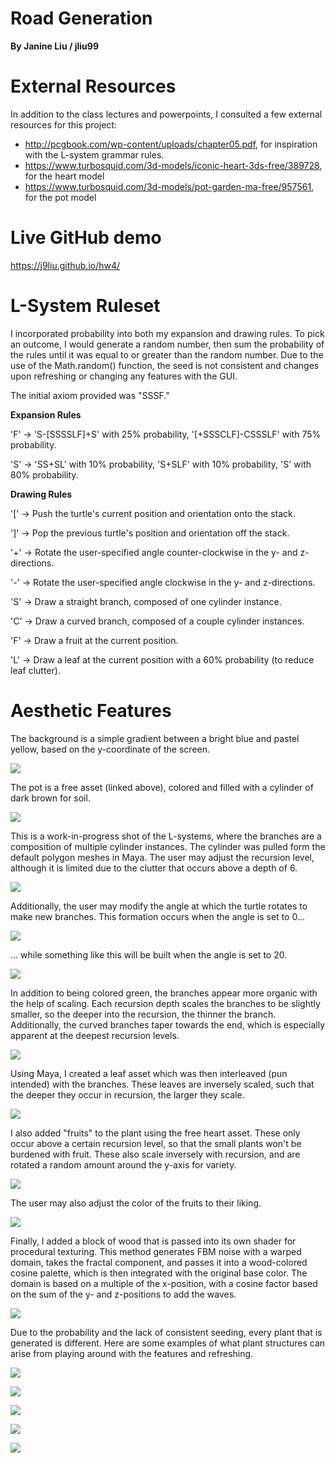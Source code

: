 # Road Generation
**By Janine Liu / jliu99**

# External Resources

In addition to the class lectures and powerpoints, I consulted a few external resources for this project:
- http://pcgbook.com/wp-content/uploads/chapter05.pdf, for inspiration with the L-system grammar rules.
- https://www.turbosquid.com/3d-models/iconic-heart-3ds-free/389728, for the heart model
- https://www.turbosquid.com/3d-models/pot-garden-ma-free/957561, for the pot model

# Live GitHub demo
https://j9liu.github.io/hw4/

# L-System Ruleset

I incorporated probability into both my expansion and drawing rules. To pick an outcome, I would generate a random number, then sum the probability of the rules until it was equal to or greater than the random number. Due to the use of the Math.random() function, the seed is not consistent and changes upon refreshing or changing any features with the GUI.

The initial axiom provided was "SSSF."

**Expansion Rules**

'F' -> 'S-[SSSSLF]+S' with 25% probability, '[+SSSCLF]-CSSSLF' with 75% probability.

'S' -> 'SS+SL' with 10% probability, 'S+SLF' with 10% probability, 'S' with 80% probability.

**Drawing Rules**

'[' -> Push the turtle's current position and orientation onto the stack.

']' -> Pop the previous turtle's position and orientation off the stack.

'+' -> Rotate the user-specified angle counter-clockwise in the y- and z-directions.

'-' -> Rotate the user-specified angle clockwise in the y- and z-directions.

'S' -> Draw a straight branch, composed of one cylinder instance.

'C' -> Draw a curved branch, composed of a couple cylinder instances.

'F' -> Draw a fruit at the current position.

'L' -> Draw a leaf at the current position with a 60% probability (to reduce leaf clutter).

# Aesthetic Features

The background is a simple gradient between a bright blue and pastel yellow, based on the y-coordinate of the screen.

![](background.png)

The pot is a free asset (linked above), colored and filled with a cylinder of dark brown for soil.

![](pot.png)

This is a work-in-progress shot of the L-systems, where the branches are a composition of multiple cylinder instances. The cylinder was pulled form the default polygon meshes in Maya. The user may adjust the recursion level, although it is limited due to the clutter that occurs above a depth of 6.

![](branches.png)

Additionally, the user may modify the angle at which the turtle rotates to make new branches. This formation occurs when the angle is set to 0...

![](angle0.png)

... while something like this will be built when the angle is set to 20.

![](angle20.png)

In addition to being colored green, the branches appear more organic with the help of scaling. Each recursion depth scales the branches to be slightly smaller, so the deeper into the recursion, the thinner the branch. Additionally, the curved branches taper towards the end, which is especially apparent at the deepest recursion levels.

![](scaling.png)

Using Maya, I created a leaf asset which was then interleaved (pun intended) with the branches. These leaves are inversely scaled, such that the deeper they occur in recursion, the larger they scale.

![](leaves.png)

I also added "fruits" to the plant using the free heart asset. These only occur above a certain recursion level, so that the small plants won't be burdened with fruit. These also scale inversely with recursion, and are rotated a random amount around the y-axis for variety.

![](hearts.png)

The user may also adjust the color of the fruits to their liking.

![](hearts2.png)

Finally, I added a block of wood that is passed into its own shader for procedural texturing. This method generates FBM noise with a warped domain, takes the fractal component, and passes it into a wood-colored cosine palette, which is then integrated with the original base color. The domain is based on a multiple of the x-position, with a cosine factor based on the sum of the y- and z-positions to add the waves.

![](wood.png)

Due to the probability and the lack of consistent seeding, every plant that is generated is different. Here are some examples of what plant structures can arise from playing around with the features and refreshing.

![](final.png)

![](final2.png)

![](final3.png)

![](final4.png)

![](final5.png)
